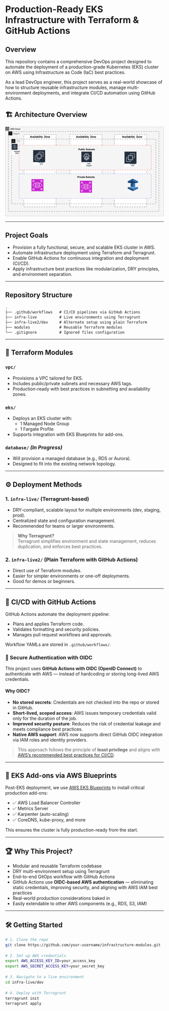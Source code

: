 # Production-Ready EKS Infrastructure with Terraform & GitHub Actions

## Overview

This repository contains a comprehensive DevOps project designed to automate the deployment of a production-grade Kubernetes (EKS) cluster on AWS using Infrastructure as Code (IaC) best practices.

As a lead DevOps engineer, this project serves as a real-world showcase of how to structure reusable infrastructure modules, manage multi-environment deployments, and integrate CI/CD automation using GitHub Actions.

## 🏗️ Architecture Overview

![Architecture Diagram](architecture-diagrams/arch2.png)

---

## Project Goals

- Provision a fully functional, secure, and scalable EKS cluster in AWS.
- Automate infrastructure deployment using Terraform and Terragrunt.
- Enable GitHub Actions for continuous integration and deployment (CI/CD).
- Apply infrastructure best practices like modularization, DRY principles, and environment separation.

---

## Repository Structure

```text
.
├── .github/workflows   # CI/CD pipelines via GitHub Actions
├── infra-live          # Live environments using Terragrunt
├── infra-live2/dev     # Alternate setup using plain Terraform
├── modules             # Reusable Terraform modules
└── .gitignore          # Ignored files configuration

```

---

## 🧱 Terraform Modules

### `vpc/`
- Provisions a VPC tailored for EKS.
- Includes public/private subnets and necessary AWS tags.
- Production-ready with best practices in subnetting and availability zones.

### `eks/`
- Deploys an EKS cluster with:
  - 1 Managed Node Group
  - 1 Fargate Profile
- Supports integration with EKS Blueprints for add-ons.

### `database/` *(In Progress)*
- Will provision a managed database (e.g., RDS or Aurora).
- Designed to fit into the existing network topology.

---

## ⚙️ Deployment Methods

### **1. `infra-live/` (Terragrunt-based)**
- DRY-compliant, scalable layout for multiple environments (dev, staging, prod).
- Centralized state and configuration management.
- Recommended for teams or larger environments.

> **Why Terragrunt?**  
> Terragrunt simplifies environment and state management, reduces duplication, and enforces best practices.

### **2. `infra-live2/` (Plain Terraform with GitHub Actions)**
- Direct use of Terraform modules.
- Easier for simpler environments or one-off deployments.
- Good for demos or beginners.

---

## 🔁 CI/CD with GitHub Actions

GitHub Actions automate the deployment pipeline:

- Plans and applies Terraform code.
- Validates formatting and security policies.
- Manages pull request workflows and approvals.

Workflow YAMLs are stored in `.github/workflows/`.

### 🔐 Secure Authentication with OIDC

This project uses **GitHub Actions with OIDC (OpenID Connect)** to authenticate with AWS — instead of hardcoding or storing long-lived AWS credentials.

#### Why OIDC?

- **No stored secrets**: Credentials are not checked into the repo or stored in GitHub.
- **Short-lived, scoped access**: AWS issues temporary credentials valid only for the duration of the job.
- **Improved security posture**: Reduces the risk of credential leakage and meets compliance best practices.
- **Native AWS support**: AWS now supports direct GitHub OIDC integration via IAM roles and identity providers.

> This approach follows the principle of **least privilege** and aligns with [AWS’s recommended best practices for CI/CD](https://docs.aws.amazon.com/IAM/latest/UserGuide/id_roles_providers_create_oidc.html).


---

## 🧩 EKS Add-ons via AWS Blueprints

Post-EKS deployment, we use [AWS EKS Blueprints](https://github.com/aws-ia/terraform-aws-eks-blueprints) to install critical production add-ons:

- ✅ AWS Load Balancer Controller  
- ✅ Metrics Server  
- ✅ Karpenter (auto-scaling)  
- ✅ CoreDNS, kube-proxy, and more

This ensures the cluster is fully production-ready from the start.

---

## 🏆 Why This Project?

- Modular and reusable Terraform codebase
- DRY multi-environment setup using Terragrunt
- End-to-end GitOps workflow with GitHub Actions
- GitHub Actions use **OIDC-based AWS authentication** — eliminating static credentials, improving security, and aligning with AWS IAM best practices
- Real-world production considerations baked in
- Easily extendable to other AWS components (e.g., RDS, S3, IAM)

---

## 🛠 Getting Started

```bash
# 1. Clone the repo
git clone https://github.com/your-username/infrastructure-modules.git

# 2. Set up AWS credentials
export AWS_ACCESS_KEY_ID=your_access_key
export AWS_SECRET_ACCESS_KEY=your_secret_key

# 3. Navigate to a live environment
cd infra-live/dev

# 4. Deploy with Terragrunt
terragrunt init
terragrunt apply
